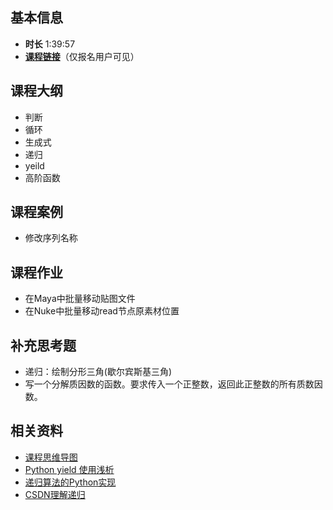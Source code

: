 ## 基本信息

- **时长** 1:39:57
- [**课程链接**](https://ke.qq.com/webcourse/index.html#course_id=252658&term_id=100297899&taid=1549662855355122&vid=x1423vqtk9o)（仅报名用户可见）


## 课程大纲

- 判断
- 循环
- 生成式
- 递归
- yeild
- 高阶函数


## 课程案例
- 修改序列名称


## 课程作业

- 在Maya中批量移动贴图文件
- 在Nuke中批量移动read节点原素材位置


## 补充思考题
- 递归：绘制分形三角(歇尔宾斯基三角)
- 写一个分解质因数的函数。要求传入一个正整数，返回此正整数的所有质数因数。
   
   
## 相关资料

- [课程思维导图](https://processon.com/mindmap/5a34b9ede4b09415c8ace38f)
- [Python yield 使用浅析](https://www.ibm.com/developerworks/cn/opensource/os-cn-python-yield/)
- [递归算法的Python实现](http://blog.csdn.net/SeeTheWorld518/article/details/47957183)
- [CSDN理解递归](http://blog.csdn.net/vagrxie/article/details/8470798)